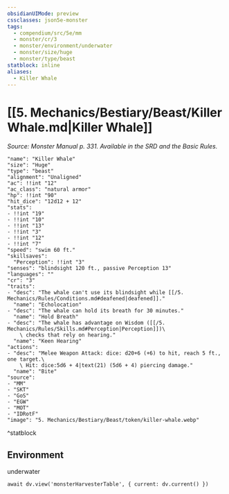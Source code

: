 ```yaml
---
obsidianUIMode: preview
cssclasses: json5e-monster
tags:
  - compendium/src/5e/mm
  - monster/cr/3
  - monster/environment/underwater
  - monster/size/huge
  - monster/type/beast
statblock: inline
aliases:
  - Killer Whale
---
```

# [[5. Mechanics/Bestiary/Beast/Killer Whale.md|Killer Whale]]
*Source: Monster Manual p. 331. Available in the SRD and the Basic Rules.*

```statblock
"name": "Killer Whale"
"size": "Huge"
"type": "beast"
"alignment": "Unaligned"
"ac": !!int "12"
"ac_class": "natural armor"
"hp": !!int "90"
"hit_dice": "12d12 + 12"
"stats":
- !!int "19"
- !!int "10"
- !!int "13"
- !!int "3"
- !!int "12"
- !!int "7"
"speed": "swim 60 ft."
"skillsaves":
  "Perception": !!int "3"
"senses": "blindsight 120 ft., passive Perception 13"
"languages": ""
"cr": "3"
"traits":
- "desc": "The whale can't use its blindsight while [[/5. Mechanics/Rules/Conditions.md#deafened|deafened]]."
  "name": "Echolocation"
- "desc": "The whale can hold its breath for 30 minutes."
  "name": "Hold Breath"
- "desc": "The whale has advantage on Wisdom ([[/5. Mechanics/Rules/Skills.md#Perception|Perception]])\
    \ checks that rely on hearing."
  "name": "Keen Hearing"
"actions":
- "desc": "Melee Weapon Attack: dice: d20+6 (+6) to hit, reach 5 ft., one target.\
    \ Hit: dice:5d6 + 4|text(21) (5d6 + 4) piercing damage."
  "name": "Bite"
"source":
- "MM"
- "SKT"
- "GoS"
- "EGW"
- "MOT"
- "IDRotF"
"image": "5. Mechanics/Bestiary/Beast/token/killer-whale.webp"
```
^statblock

## Environment

underwater

```dataviewjs
await dv.view('monsterHarvesterTable', { current: dv.current() })
```
